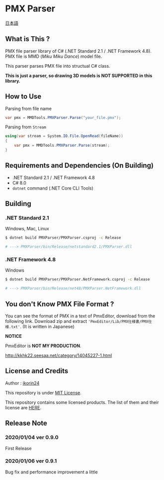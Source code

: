 # PMX Parser

[日本語](https://github.com/ikorin24/PMXParser/blob/master/README_ja.md)

## What is This ?

PMX file parser library of C# (.NET Standard 2.1 / .NET Framework 4.8). PMX file is MMD (*Miku Miku Dance*) model file.

This parser parses PMX file into structual C# class.

**This is just a parser, so drawing 3D models is NOT SUPPORTED in this library.**

## How to Use

Parsing from file name

```cs
var pmx = MMDTools.PMXParser.Parse("your_file.pmx");
```

Parsing from `Stream`

```cs
using(var stream = System.IO.File.OpenRead(fileName))
{
    var pmx = MMDTools.PMXParser.Parse(stream);
}
```

## Requirements and Dependencies (On Building)

- .NET Standard 2.1 / .NET Framework 4.8
- C# 8.0
- `dotnet` command (.NET Core CLI Tools)

## Building

### .NET Standard 2.1

Windows, Mac, Linux

```sh
$ dotnet build PMXParser/PMXParser.csproj -c Release

# ---> PMXParser/bin/Release/netstandard2.1/PMXParser.dll
```

### .NET Framework 4.8

Windows

```sh
$ dotnet build PMXParser/PMXParser.NetFramework.csproj -c Release

# ---> PMXParser/bin/Release/net48/PMXParser.NetFramework.dll
```

## You don't Know PMX File Format ?

You can see the format of PMX in a text of PmxEditor, download from the following link. Download zip and extract `'PmxEditor/Lib/PMX仕様書/PMX仕様.txt'`. (It is written in Japanese)

**NOTICE**

PmxEditor is **NOT MY PRODUCTION**.

http://kkhk22.seesaa.net/category/14045227-1.html

## License and Credits

Author : [ikorin24](https://github.com/ikorin24)

This repository is under [MIT License](https://github.com/ikorin24/PMXParser/blob/master/LICENSE).

This repository contains some licensed products. The list of them and their license are [HERE](https://github.com/ikorin24/PMXParser/blob/master/CREDITS.md).

## Release Note

### 2020/01/04 ver 0.9.0

First Release

### 2020/01/06 ver 0.9.1

Bug fix and performance improvement a little
